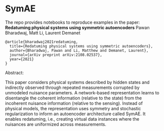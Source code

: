 # SymAE

The repo provides notebooks to reproduce examples in the paper: 
**Redatuming physical systems using symmetric autoencoders**
Pawan Bharadwaj, Matt Li, Laurent Demanet

```
@article{bharadwaj2021redatuming,
  title={Redatuming physical systems using symmetric autoencoders},
  author={Bharadwaj, Pawan and Li, Matthew and Demanet, Laurent},
  journal={arXiv preprint arXiv:2108.02537},
  year={2021}
}
```

Abstract:

This paper considers physical systems described by hidden states and indirectly observed through repeated measurements corrupted by unmodeled nuisance parameters. 
A network-based representation learns to disentangle the coherent information (relative to the state) from the incoherent nuisance information (relative to the sensing). 
Instead of physical models, the representation uses symmetry and stochastic regularization to inform an autoencoder architecture called SymAE.
It enables redatuming, i.e., creating virtual data instances where the nuisances are uniformized across measurements.
